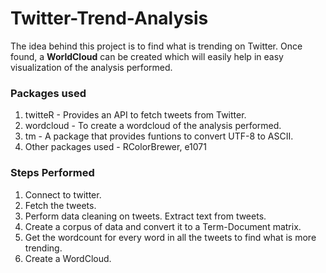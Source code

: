 # Twitter-Trend-Analysis

The idea behind this project is to find what is trending on Twitter. Once found, a **WorldCloud** can be created which will easily help in easy visualization of the analysis performed. 

### Packages used
1. twitteR - Provides an API to fetch tweets from Twitter.
2. wordcloud - To create a wordcloud of the analysis performed.
3. tm - A package that provides funtions to convert UTF-8 to ASCII. 
4. Other packages used - RColorBrewer, e1071

### Steps Performed
1. Connect to twitter.
2. Fetch the tweets.
3. Perform data cleaning on tweets. Extract text from tweets.
4. Create a corpus of data and convert it to a Term-Document matrix.
5. Get the wordcount for every word in all the tweets to find what is more trending. 
6. Create a WordCloud.
